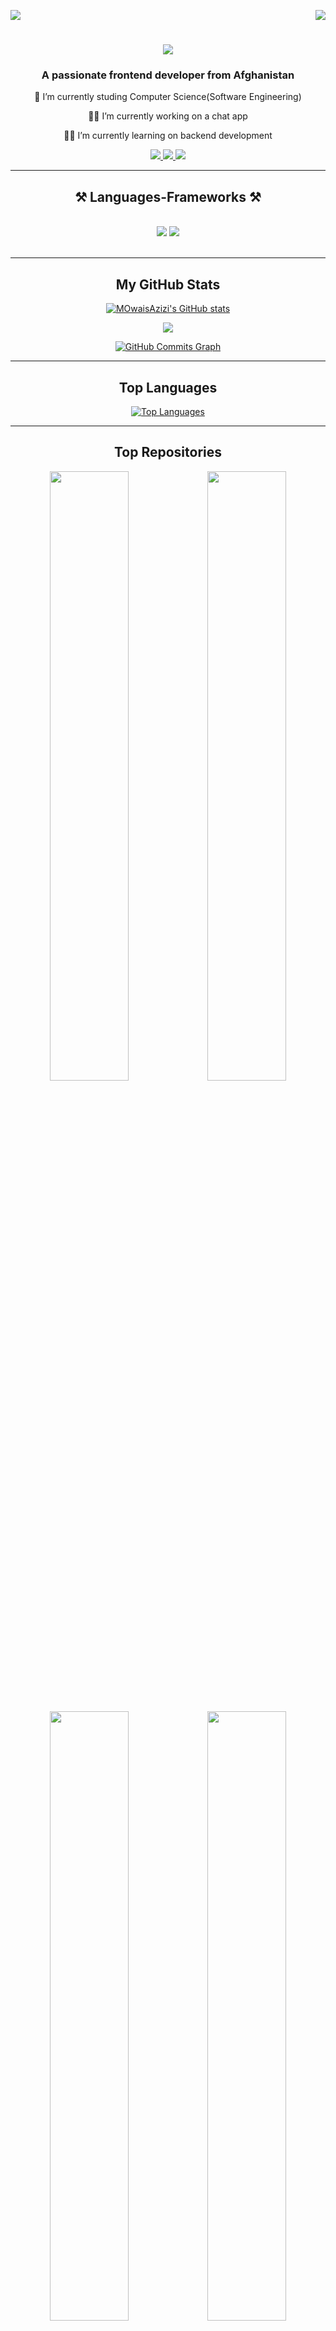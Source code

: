 <div>
    <img align="right" src="https://visitor-badge.laobi.icu/badge?page_id=MOwaisAzizi.MOwaisAzizi" />

<a align="left" href="https://www.github.com/MOwaisAzizi" target="_blank" rel="noreferrer"><img
src="https://img.shields.io/github/followers/MOwaisAzizi?logo=github&style=for-the-badge&color=087f9a&labelColor=000000" /></a>
</div>


<h1 align="center">
    <img src="https://readme-typing-svg.herokuapp.com/?font=Righteous&size=35&center=true&vCenter=true&width=500&height=70&duration=3000&lines=Hi+There!+👋;+I'm+Owais+Azizi!;" />
</h1>

<h3 align="center">A passionate frontend developer from Afghanistan</h3>


<div align="center">
 
 🔭 I’m currently studing Computer Science(Software Engineering)
 
 👩‍💻 I’m currently working on a chat app
 
 👨‍💻 I’m currently learning on backend development

 </div>
 
<div align="center"> 
  <a href="mailto:owaisazizi360@gmail.com">
    <img src="https://img.shields.io/badge/Gmail-333333?style=for-the-badge&logo=gmail&logoColor=red" />
  </a>
  <a href="https://linkedin.com/in/m-o-azizi" target="_blank">
    <img src="https://img.shields.io/badge/LinkedIn-0077B5?style=for-the-badge&logo=linkedin&logoColor=white" target="_blank" />
  </a>
  <a href="https://azizi-portfolio.vercel.app/" target="_blank">
     <img src="https://img.shields.io/badge/Portfolio-FF5722?style=for-the-badge&logo=todoist&logoColor=white" target="_blank" /> <!-- sqlite, safari, google-chrome are other good icon options -->
  </a>
</div>

 <hr/>
 
<h2 align="center">⚒️ Languages-Frameworks ⚒️ </h2>
<br/>
<div align="center">
    <img src="https://skillicons.dev/icons?i=javascript,react,html,css,bootstrap,tailwind,git,github" />
    <img src="https://skillicons.dev/icons?i=nodejs,express,firebase,mongodb,c,java,mysql" /><br>
</div>
<br/>
 <hr/>

<div width="100%" align="center">
<h2 align="center">My GitHub Stats</h2>

<a  href="http://www.github.com/MOwaisAzizi"><img src="https://github-readme-stats.vercel.app/api?username=MOwaisAzizi&show_icons=true&hide=prs,issues,&count_private=true&title_color=0891b2&text_color=ffffff&icon_color=0891b2&bg_color=000000&hide_border=true&show_icons=true" alt="MOwaisAzizi's GitHub stats" /></a>

<a href="http://www.github.com/MOwaisAzizi">
  <img src="https://github-readme-streak-stats.herokuapp.com/?user=MOwaisAzizi&stroke=ffffff&background=000000&ring=0891b2&fire=0891b2&currStreakNum=ffffff&currStreakLabel=0891b2&sideNums=ffffff&sideLabels=ffffff&dates=ffffff&hide_border=true" />
</a>

<a  href="http://www.github.com/MOwaisAzizi"><img src="https://github-readme-activity-graph.vercel.app/graph?username=MOwaisAzizi&bg_color=000000&color=ffffff&line=0891b2&point=ffffff&area_color=000000&area=true&hide_border=true&custom_title=GitHub%20Commits%20Graph" alt="GitHub Commits Graph" /></a>
     <hr/>

<h2 align="center">Top Languages</h2>
<a href="https://github.com/MOwaisAzizi" ><img src="https://github-readme-stats.vercel.app/api/top-langs/?username=MOwaisAzizi&langs_count=10&title_color=0891b2&text_color=ffffff&icon_color=0891b2&bg_color=000000&hide_border=true&locale=en&custom_title=Top%20%Languages" alt="Top Languages" /></a>
 <hr/>
<h2 >Top Repositories</h2>

<div width="100%" align="center"><a href="https://github.com/MOwaisAzizi/fast-react-pizza-V2" align="center"><img align="center" width="50%" src="https://github-readme-stats.vercel.app/api/pin/?username=MOwaisAzizi&repo=fast-react-pizza-V2&title_color=0891b2&text_color=ffffff&icon_color=0891b2&bg_color=000000&hide_border=true&locale=en" /></a><a href="https://github.com/MOwaisAzizi/Natours-app" align="center"><img align="center" width="50%" src="https://github-readme-stats.vercel.app/api/pin/?username=MOwaisAzizi&repo=Natours-app&title_color=0891b2&text_color=ffffff&icon_color=0891b2&bg_color=000000&hide_border=true&locale=en" /></a></div><br /><br />

<div width="100%" align="center"><a href="https://github.com/MOwaisAzizi/BankApplication" align="center"><img align="center" width="50%" src="https://github-readme-stats.vercel.app/api/pin/?username=MOwaisAzizi&repo=BankApplication&title_color=0891b2&text_color=ffffff&icon_color=0891b2&bg_color=000000&hide_border=true&locale=en" /></a><a href="https://github.com/MOwaisAzizi/Online-Chat" align="center"><img align="center" width="50%" src="https://github-readme-stats.vercel.app/api/pin/?username=MOwaisAzizi&repo=Online-Chat&title_color=0891b2&text_color=ffffff&icon_color=0891b2&bg_color=000000&hide_border=true&locale=en" /></a></div>

</div>
